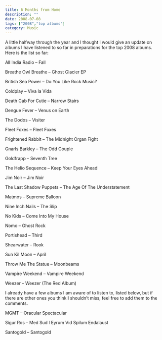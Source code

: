 ```yaml
---
title: 6 Months from Home
description: ""
date: 2008-07-08
tags: ["2008","top albums"]
category: Music
---
```



A little halfway through the year and I thought I would give an update on albums I have listened to so far in preparations for the top 2008 albums.  Here is the list so far:

All India Radio – Fall<br>

Breathe Owl Breathe – Ghost Glacier EP<br>

British Sea Power – Do You Like Rock Music?<br>

Coldplay – Viva la Vida<br>

Death Cab For Cutie – Narrow Stairs<br>

Dengue Fever – Venus on Earth<br>

The Dodos – Visiter<br>

Fleet Foxes – Fleet Foxes<br>

Frightened Rabbit – The Midnight Organ Fight<br>

Gnarls Barkley – The Odd Couple<br>

Goldfrapp – Seventh Tree<br>

The Helio Sequence – Keep Your Eyes Ahead<br>

Jim Noir – Jim Noir<br>

The Last Shadow Puppets – The Age Of The Understatement<br>

Matmos – Supreme Balloon<br>

Nine Inch Nails – The Slip<br>

No Kids – Come Into My House<br>

Nomo – Ghost Rock<br>

Portishead – Third<br>

Shearwater – Rook<br>

Sun Kil Moon – April<br>

Throw Me The Statue – Moonbeams<br>

Vampire Weekend – Vampire Weekend<br>

Weezer – Weezer (The Red Album)

I already have a few albums I am aware of to listen to, listed below, but if there are other ones you think I shouldn’t miss, feel free to add them to the comments.

MGMT – Oracular Spectacular<br>

Sigur Ros – Med Sud I Eyrum Vid Spilum Endalaust<br>

Santogold – Santogold 
